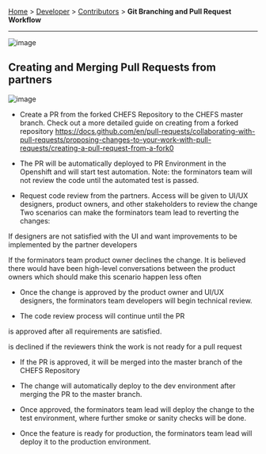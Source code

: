 [Home](.) > [Developer](Developer) > [Contributors](Contributors) > **Git Branching and Pull Request Workflow**
***

![image](https://user-images.githubusercontent.com/87393930/236027850-e5d681fc-126a-47d5-b6d4-286a4c6991c6.png)

## Creating and Merging Pull Requests from partners

![image](https://github.com/bcgov/common-hosted-form-service/assets/87393930/6e522377-22cb-4224-b109-c06a355d20a0)

* Create a PR from the forked CHEFS Repository to the CHEFS master branch. Check out a more detailed guide on creating from a forked repository https://docs.github.com/en/pull-requests/collaborating-with-pull-requests/proposing-changes-to-your-work-with-pull-requests/creating-a-pull-request-from-a-fork0

* The PR will be automatically deployed to PR Environment in the Openshift and will start test automation. Note: the forminators team will not review the code until the automated test is passed.

* Request code review from the partners. Access will be given to UI/UX designers, product owners, and other stakeholders to review the change
Two scenarios can make the forminators team lead to reverting the changes:

If designers are not satisfied with the UI and want improvements to be implemented by the partner developers

If the forminators team product owner declines the change. It is believed there would have been high-level conversations between the product owners which should make this scenario happen less often

* Once the change is approved by the product owner and UI/UX designers, the forminators team developers will begin technical review.

* The code review process will continue until the PR

is approved after all requirements are satisfied.

is declined if the reviewers think the work is not ready for a pull request

* If the PR is approved, it will be merged into the master branch of the CHEFS Repository

* The change will automatically deploy to the dev environment after merging the PR to the master branch.

* Once approved, the forminators team lead will deploy the change to the test environment, where further smoke or sanity checks will be done.

* Once the feature is ready for production, the forminators team lead will deploy it to the production environment.
